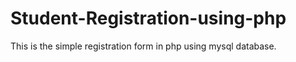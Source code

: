 # Student-Registration-using-php
This is the simple registration form in php using mysql database.

![]()


